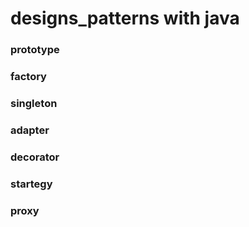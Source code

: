 # designs_patterns with java


### prototype

### factory

### singleton

### adapter

### decorator

### startegy

### proxy